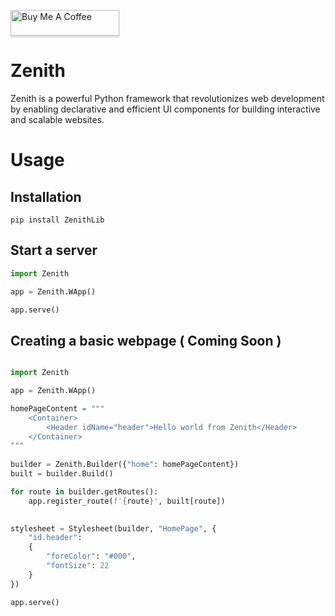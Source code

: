 <a href="https://www.buymeacoffee.com/rydev" target="_blank"><img src="https://www.buymeacoffee.com/assets/img/custom_images/orange_img.png" alt="Buy Me A Coffee" style="height: 41px !important;width: 174px !important;box-shadow: 0px 3px 2px 0px rgba(190, 190, 190, 0.5) !important;-webkit-box-shadow: 0px 3px 2px 0px rgba(190, 190, 190, 0.5) !important;" ></a>

# Zenith
 Zenith is a powerful Python framework that revolutionizes web development by enabling declarative and efficient UI components for building interactive and scalable websites.

# Usage 
## Installation 
```
pip install ZenithLib
```
## Start a server
```python
import Zenith

app = Zenith.WApp()

app.serve()
```

## Creating a basic webpage ( Coming Soon )
```python

import Zenith

app = Zenith.WApp()

homePageContent = """
    <Container>
        <Header idName="header">Hello world from Zenith</Header>
    </Container>
"""
    
builder = Zenith.Builder({"home": homePageContent})
built = builder.Build()

for route in builder.getRoutes():
    app.register_route(f'{route}', built[route])
    

stylesheet = Stylesheet(builder, "HomePage", {
    "id.header": 
    {
        "foreColor": "#000",
        "fontSize": 22
    }
})

app.serve()
```
